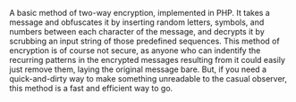 A basic method of two-way encryption, implemented in PHP. It takes a message and obfuscates it by inserting random letters, symbols, and numbers between each character of the message, and decrypts it by scrubbing an input string of those predefined sequences. This method of encryption is of course not secure, as anyone who can indentify the recurring patterns in the encrypted messages resulting from it could easily just remove them, laying the original message bare. But, if you need a quick-and-dirty way to make something unreadable to the casual observer, this method is a fast and efficient way to go.
